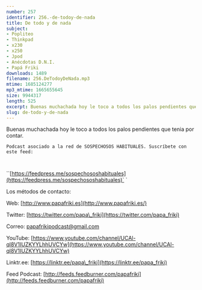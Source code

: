 ```yaml
---
number: 257
identifier: 256.-de-todoy-de-nada
title: De todo y de nada
subject:
- Popliteo
- Thinkpad
- x230
- x250
- Jpod
- Anécdotas D.N.I.
- Papá Friki
downloads: 1489
filename: 256.DeTodoyDeNada.mp3
mtime: 1685124277
mp3_mtime: 1665655645
size: 9944317
length: 525
excerpt: Buenas muchachada hoy le toco a todos los palos pendientes que tenia por contar.
slug: de-todo-y-de-nada
---
```

Buenas muchachada hoy le toco a todos los palos pendientes que tenia por contar.

`Podcast asociado a la red de SOSPECHOSOS HABITUALES. Suscríbete con este feed:`

`
`

``[https://feedpress.me/sospechososhabituales](https://feedpress.me/sospechososhabituales)`
`

Los métodos de contacto:

Web: [http://www.papafriki.es](http://www.papafriki.es/)

Twitter: [https://twitter.com/papa\_friki](https://twitter.com/papa_friki)

Correo: [papafrikipodcast@gmail.com](https://archive.org/details/papafrikipodast@gmail.com)

YouTube: [https://www.youtube.com/channel/UCAl-ql8V1IUZKYYLhhUVCYw](https://www.youtube.com/channel/UCAl-ql8V1IUZKYYLhhUVCYw)

Linktr.ee: [https://linktr.ee/papa\_friki](https://linktr.ee/papa_friki)

Feed Podcast: [http://feeds.feedburner.com/papafriki](http://feeds.feedburner.com/papafriki)